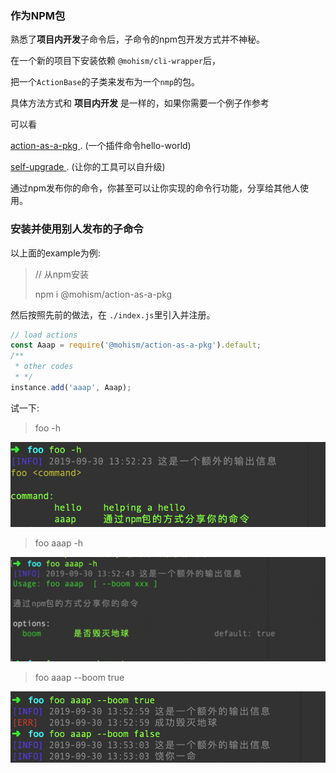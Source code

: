 ### 作为NPM包

熟悉了**项目内开发**子命令后，子命令的npm包开发方式并不神秘。

在一个新的项目下安装依赖 `@mohism/cli-wrapper`后，

把一个`ActionBase`的子类来发布为一个`nmp`的包。

具体方法方式和 **项目内开发** 是一样的，如果你需要一个例子作参考

可以看 

[ action-as-a-pkg ](https://github.com/mohism-framework/action-as-a-pkg). (一个插件命令hello-world)

[ self-upgrade ](https://github.com/mohism-framework/self-upgrade). (让你的工具可以自升级)

通过npm发布你的命令，你甚至可以让你实现的命令行功能，分享给其他人使用。


### 安装并使用别人发布的子命令

以上面的example为例: 

> // 从npm安装
> 
> npm i @mohism/action-as-a-pkg

然后按照先前的做法，在 `./index.js`里引入并注册。

```javascript
// load actions
const Aaap = require('@mohism/action-as-a-pkg').default;
/**
 * other codes
 * */
instance.add('aaap', Aaap);
```

试一下:

> foo -h 

![](../../assets/4.png)

> foo aaap -h

![](../../assets/5.png)

> foo aaap --boom true

![](../../assets/6.png)